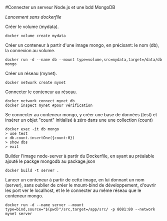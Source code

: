 #Connecter un serveur Node.js et une bdd MongoDB

*Lancement sans dockerfile*

Créer le volume (mydata).
```shell
docker volume create mydata
```
Créer un conteneur à partir d'une image mongo, en précisant: le nom (db), la connexion au volume.
```shell
docker run -d --name db --mount type=volume,src=mydata,target=/data/db mongo
```
Créer un réseau (mynet).
```shell
docker network create mynet
```
Connecter le conteneur au réseau.
```shell
docker network connect mynet db
docker inspect mynet #pour vérification
```
Se connecter au conteneur mongo, y créer une base de données (test) et insérer un objet "count" initialisé à zéro dans une une collection (count)
```shell
docker exec -it db mongo
> use test
> db.count.insertOne({count:0})
> show dbs
> exit
```
Builder l'image node-server à partir du Dockerfile, en ayant au préalable ajouté le packge mongodb au package.json
```shell
docker build -t server .
```
Lancer un conteneur à partir de cette image, en lui donnant un nom (server), sans oublier de créer le mount-bind de développement, d'ouvrir les port ver le localhost, et le le connecter au même réseau que le conteneur mongo.
```shell
docker run -d --name server --mount type=bind,source="$(pwd)"/src,target=/app/src/ -p 8081:80 --network mynet server
```

